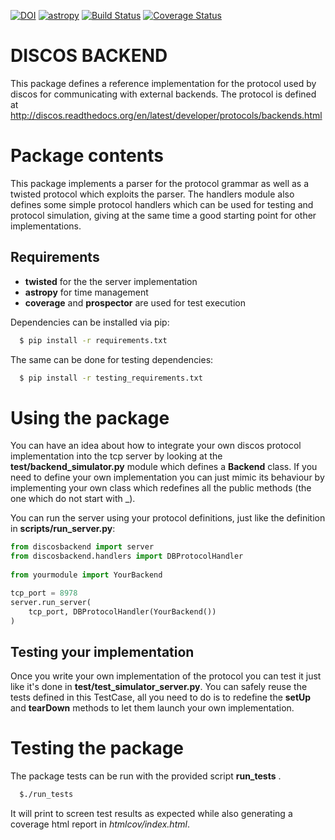 
[![DOI](https://zenodo.org/badge/doi/10.5281/zenodo.34127.svg)](http://dx.doi.org/10.5281/zenodo.34127)
[![astropy](http://img.shields.io/badge/powered%20by-AstroPy-orange.svg?style=flat)](http://www.astropy.org/)
[![Build Status](https://github.com/discos/discos-backend/workflows/CI%20Tests/badge.svg)](https://github.com/discos/discos-backend)
[![Coverage Status](https://codecov.io/gh/discos/discos-backend/branch/master/graph/badge.svg)](https://codecov.io/gh/discos/discos-backend)

# DISCOS BACKEND

This package defines a reference implementation for the protocol used by
discos for communicating with external backends. The protocol is defined
at
http://discos.readthedocs.org/en/latest/developer/protocols/backends.html

# Package contents

This package implements a parser for the protocol grammar as well as a
twisted protocol which exploits the parser. 
The handlers module also defines some simple protocol handlers which can
be used for testing and protocol simulation, giving at the same time a
good starting point for other implementations.

## Requirements

  * **twisted** for the the server implementation 
  * **astropy** for time management
  * **coverage** and **prospector** are used for test execution

Dependencies can be installed via pip:

```bash
  $ pip install -r requirements.txt
```

The same can be done for testing dependencies:

```bash
  $ pip install -r testing_requirements.txt
```

# Using the package

You can have an idea about how to integrate your own discos protocol 
implementation into the tcp server by looking at the 
**test/backend_simulator.py** module which defines a **Backend** class. 
If you need to define your own implementation you can just mimic its 
behaviour by implementing your own class which redefines all the public 
methods (the one which do not start with _). 

You can run the server using your protocol definitions, just like 
the definition in **scripts/run_server.py**:

```python
from discosbackend import server
from discosbackend.handlers import DBProtocolHandler
 
from yourmodule import YourBackend

tcp_port = 8978
server.run_server(
    tcp_port, DBProtocolHandler(YourBackend())
)
```

## Testing your implementation

Once you write your own implementation of the protocol you can test it 
just like it's done in **test/test_simulator_server.py**. You can safely 
reuse the tests defined in this TestCase, all you need to do is to 
redefine the **setUp** and **tearDown** methods to let them launch 
your own implementation.

# Testing the package

The package tests can be run with the provided script **run_tests** .

```bash
  $./run_tests
```

It will print to screen test results as expected while also generating a
coverage html report in *htmlcov/index.html*.
